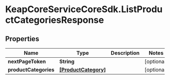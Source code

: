 # KeapCoreServiceCoreSdk.ListProductCategoriesResponse

## Properties

Name | Type | Description | Notes
------------ | ------------- | ------------- | -------------
**nextPageToken** | **String** |  | [optional] 
**productCategories** | [**[ProductCategory]**](ProductCategory.md) |  | [optional] 



